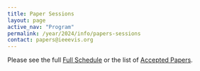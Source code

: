 ```yaml
---
title: Paper Sessions
layout: page
active_nav: "Program"
permalink: /year/2024/info/papers-sessions
contact: papers@ieeevis.org
---
```


Please see the full [Full Schedule](https://ieeevis.org/year/2024/program/calendar) or the list of [Accepted Papers](https://ieeevis.org/year/2024/program/papers.html?filter=titles).

<!-- Below we list all accepted VIS Full and Short papers, grouped by session.  This list also includes TVCG papers presented in VIS sessions and CG&A Sessions.  More details about papers and their associated presentations will be released with the virtual website. What follows is a list of papers groups by session, note that sessions and times are still preliminary and might change in the final program.

<hr/>

<a>**Tuesday, October 15**</a><br/>
*Best Papers*<br/>

**Entanglements for Visualization: Changing Research Outcomes through Feminist Theory**<br/>
Authors: Derya Akbaba, Lauren Klein, Miriah Meyer

**Aardvark: Composite Visualizations of Trees, Time-Series, and Images**<br/>
Authors: Devin Lange, Robert Judson-Torres, Thomas Zangle, Alexander Lex

**VisEval: A Benchmark for Data Visualization in the Era of Large Language Models**<br/>
Authors: Nan Chen, Yuge Zhang, Jiahang Xu, Kan Ren, Yuqing Yang

**VADIS: A Visual Analytics Pipeline for Dynamic Document Representation and Information Seeking**<br/>
Authors: Rui Qiu, Yamei Tu, Po-Yin Yen, Han-Wei Shen

**Rapid and Precise Topological Comparison with Merge Tree Neural Networks**<br/>
Authors: Yu Qin, Brittany Terese Fasy, Carola Wenk, Brian Summa

**Hypertrix: An indicatrix for high-dimensional visualizations**<br/>
Authors: Shivam Raval, Fernanda Viegas, Martin Wattenberg

**PyGWalker: On-the-fly Assistant for Exploratory Visual Data Analysis**<br/>
Authors: Yue Yu, Leixian Shen, Fei Long, Huamin Qu, Hao Chen
<br/>


<hr/>

<a>**Wednesday, October 16**</a><br/>
**08:30-09:45AM EDT (UTC-4)**<br/>
*Short Papers: Graph, Hierarchy and Multidinmensional*<br/>

**On Combined Visual Cluster and Set Analysis**<br/>
Authors: Nikolaus Piccolotto, Markus Wallinger, Silvia Miksch, Markus Bögl

**An Overview + Detail Layout for Visualizing Compound Graphs**<br/>
Authors: Chang Han, Justin Lieffers, Clayton Morrison, Katherine E. Isaacs

**Improving Property Graph Layouts by Leveraging Attribute Similarity for Structurally Equivalent Nodes**<br/>
Authors: Patrick Mackey, Jacob Miller, Liz Faultersack

**Fields, Bridges, and Foundations: How Researchers Browse Citation Network Visualizations**<br/>
Authors: Kiroong Choe, Eunhye Kim, Sangwon Park, Jinwook Seo

**Feature Clock: High-Dimensional Effects in Two-Dimensional Plots**<br/>
Authors: Olga Ovcharenko, Rita Sevastjanova, Valentina Boeva

**Uniform Sample Distribution in Scatterplots via Sector-based Transformation**<br/>
Authors: Hennes Rave, Vladimir Molchanov, Lars Linsen

**GhostUMAP: Measuring Pointwise Instability in Dimensionality Reduction**<br/>
Authors: Myeongwon Jung, Takanori Fujiwara, Jaemin Jo

**Use-Coordination: Model, Grammar, and Library for Implementation of Coordinated Multiple Views**<br/>
Authors: Mark S. Keller, Trevor Manz, Nils Gehlenborg
<br/>


<hr/>

<a>**Wednesday, October 16**</a><br/>
**08:30-09:45AM EDT (UTC-4)**<br/>
*Immersive Visualization and Visual Analytics*<br/>

**CompositingVis: Exploring Interaction for Creating Composite Visualizations in Immersive Environments**<br/>
Authors: Qian Zhu, Tao Lu, Shunan Guo, Xiaojuan Ma, Yalong Yang

**This is the Table I Want! Interactive Data Transformation on Desktop and in Virtual Reality**<br/>
Authors: Sungwon In, Tica Lin, Chris North, Hanspeter Pfister, Yalong Yang

**VoxAR: Adaptive Visualization of Volume Rendered Objects in Optical See-Through Augmented Reality**<br/>
Authors: Saeed Boorboor, Matthew S. Castellana, Yoonsang Kim, Zhutian Chen, Johanna Beyer, Hanspeter Pfister, Arie E. Kaufman

**Precise Embodied Data Selection in Room-scale Visualisations While Retaining View Context**<br/>
Authors: Shaozhang Dai, Yi Li, Barrett Ens, Lonni Besançon, Tim Dwyer

**Preliminary Guidelines For Combining Data Integration and Visual Data Analysis**<br/>
Authors: Adam Coscia, Ashley Suh, Remco Chang, Alex Endert

**Eliciting Model Steering Interactions from Users via Data and Visual Design Probes**<br/>
Authors: Anamaria Crisan, Maddie Shang, Eric Brochu
<br/>


<hr/>

<a>**Wednesday, October 16**</a><br/>
**08:30-09:45AM EDT (UTC-4)**<br/>
*Virtual: VIS from Around the World*<br/>

**FPCS: Feature Preserving Compensated Sampling of Streaming Time Series Data**<br/>
Authors: Hongyan Li, Bo Yang, Yansong Chua

**Uncertainty-Aware Deep Neural Representations for Visual Analysis of Vector Field Data**<br/>
Authors: Atul Kumar, Siddharth Garg, Soumya Dutta

**Evaluating Force-based Haptics for Immersive Tangible Interactions with Surface Visualizations**<br/>
Authors: Hamza Afzaal, Usman Alim

**What Color Scheme is More Effective in Assisting Readers to Locate Information in a Color-Coded Article?**<br/>
Authors: Ho Yin Ng, Zeyu He, Ting-Hao Kenneth Huang

**From Graphs to Words: A Computer-Assisted Framework for the Production of Accessible Text Descriptions**<br/>
Authors: Qiang Xu, Thomas Hurtut

**Design of a Real-Time Visual Analytics Decision Support Interface to Manage Air Traffic Complexity**<br/>
Authors: Elmira Zohrevandi, Katerina Vrotsou, Carl A. L. Westin, Jonas Lundberg, Anders Ynnerman

**Building and Eroding: Exogenous and Endogenous Factors that Influence Subjective Trust in Visualization**<br/>
Authors: R. Jordan Crouser, Syrine Matoussi, Lan Kung, Saugat Pandey, Oen G. McKinley, Alvitta Ottley
<br/>


<hr/>

<a>**Wednesday, October 16**</a><br/>
**08:30-09:45AM EDT (UTC-4)**<br/>
*Text, Annotation, and Metaphor*<br/>

**The Role of Text in Visualizations: How Annotations Shape Perceptions of Bias and Influence Predictions**<br/>
Authors: Chase Stokes, Cindy Xiong Bearfield, Marti Hearst

**A Qualitative Analysis of Common Practices in Annotations: A Taxonomy and Design Space**<br/>
Authors: Md Dilshadur Rahman, Ghulam Jilani Quadri, Bhavana Doppalapudi, Danielle Albers Szafir, Paul Rosen

**The Language of Infographics: Toward Understanding Conceptual Metaphor Use in Scientific Storytelling**<br/>
Authors: Hana Pokojná, Tobias Isenberg, Stefan Bruckner, Barbora Kozlikova, Laura Garrison

**From Instruction to Insight: Exploring the Semantic and Functional Roles of Text in Interactive Dashboards**<br/>
Authors: Nicole Sultanum, Vidya Setlur

**"I Came Across a Junk": Understanding Design Flaws of Data Visualization from the Public's Perspective**<br/>
Authors: Xingyu Lan, Yu Liu

**CataAnno: An Ancient Catalog Annotator for Annotation Cleaning by Recommendation**<br/>
Authors: Hanning Shao, Xiaoru Yuan
<br/>


<hr/>

<a>**Wednesday, October 16**</a><br/>
**08:30-09:45AM EDT (UTC-4)**<br/>
*Machine Learning for Visualization*<br/>

**KD-INR: Time-Varying Volumetric Data Compression via Knowledge Distillation-based Implicit Neural Representation**<br/>
Authors: Jun Han, Hao Zheng, Change Bi

**Improving Efficiency of Iso-Surface Extraction on Implicit Neural Representations Using Uncertainty Propagation**<br/>
Authors: Haoyu Li, Han-Wei Shen

**StyleRF-VolVis: Style Transfer of Neural Radiance Fields for Expressive Volume Visualization**<br/>
Authors: Kaiyuan Tang, Chaoli Wang

**ParamsDrag: Interactive Parameter Space Exploration via Image-Space Dragging**<br/>
Authors: Guan Li, Yang Liu, Guihua Shan, Shiyu Cheng, Weiqun Cao, Junpeng Wang, Ko-Chih Wang

**SurroFlow: A Flow-Based Surrogate Model for Parameter Space Exploration and Uncertainty Quantification**<br/>
Authors: JINGYI SHEN, Yuhan Duan, Han-Wei Shen

**Regularized Multi-Decoder Ensemble for an Error-Aware Scene Representation Network**<br/>
Authors: Tianyu Xiong, Skylar Wurster, Hanqi Guo, Tom Peterka, Han-Wei Shen
<br/>


<hr/>

<a>**Wednesday, October 16**</a><br/>
**10:15-11:30AM EDT (UTC-4)**<br/>
*Urban Planning, Construction, and Disaster Management*<br/>

**Submerse: Visualizing Storm Surge Flooding Simulations in Immersive Display Ecologies**<br/>
Authors: Saeed Boorboor, Yoonsang Kim, Ping Hu, Josef Moses, Brian Colle, Arie E. Kaufman

**BEMTrace: Visualization-driven approach for deriving Building Energy Models from BIM**<br/>
Authors: Andreas Walch, Attila Szabo, Harald Steinlechner, Thomas Ortner, Eduard Gröller, Johanna Schmidt

**MARLens: Understanding Multi-agent Reinforcement Learning for Traffic Signal Control via Visual Analytics**<br/>
Authors: Yutian Zhang, Guohong Zheng, Zhiyuan Liu, Quan Li, Haipeng Zeng

**SenseMap: Urban Performance Visualization and Analytics via Semantic Textual Similarity**<br/>
Authors: Juntong Chen, Qiaoyun Huang, Changbo Wang, Chenhui Li

**CSLens: Towards Better Deploying Charging Stations via Visual Analytics —— A Coupled Networks Perspective**<br/>
Authors: Yutian Zhang, Liwen Xu, Shaocong Tao, Quanxue Guan, Quan Li, Haipeng Zeng

**SimpleSets: Capturing Categorical Point Patterns with Simple Shapes**<br/>
Authors: Steven van den Broek, Wouter Meulemans, Bettina Speckmann
<br/>


<hr/>

<a>**Wednesday, October 16**</a><br/>
**10:15-11:30AM EDT (UTC-4)**<br/>
*Judgment and Decision-making*<br/>

**Decoupling Judgment and Decision Making: A Tale of Two Tails**<br/>
Authors: Başak Oral, Pierre Dragicevic, Alexandru Telea, Evanthia Dimara

**Unmasking Dunning-Kruger Effect in Visual Reasoning and Visual Data Analysis**<br/>
Authors: Mengyu Chen, Yijun Liu

**Trust Your Gut: Comparing Human and Machine Inference from Noisy Visualizations**<br/>
Authors: Ratanond Koonchanok, Michael E. Papka, Khairi Reda

**Causal Priors and Their Influence on Judgements of Causality in Visualized Data**<br/>
Authors: Arran Zeyu Wang, David Borland, Tabitha Peck, Wenyuan Wang, David Gotz

**KnowledgeVIS: Interpreting Language Models by Comparing Fill-in-the-Blank Prompts**<br/>
Authors: Adam Coscia, Alex Endert

**What Do We Mean When We Say “Insight”? A Formal Synthesis of Existing Theory**<br/>
Authors: Leilani Battle, Alvitta Ottley
<br/>


<hr/>

<a>**Wednesday, October 16**</a><br/>
**10:15-11:30AM EDT (UTC-4)**<br/>
*Time and Sequences*<br/>

**Revealing Interaction Dynamics: Multi-Level Visual Exploration of User Strategies with an Interactive Digital Environment**<br/>
Authors: Peilin Yu, Aida Nordman, Marta Koc-Januchta, Konrad Schönborn, Lonni Besançon, Katerina Vrotsou

**Uncertainty-Aware Seasonal-Trend Decomposition Based on Loess**<br/>
Authors: Tim Krake, Daniel Klötzl, David Hägele, Daniel Weiskopf

**A Multi-Level Task Framework for Event Sequence Analysis**<br/>
Authors: Kazi Tasnim Zinat, Saimadhav Naga Sakhamuri, Aaron Chen, Zhicheng Liu

**Visual Analysis of Time-Stamped Event Sequences**<br/>
Authors: Jürgen Bernard, Clara-Maria Barth, Eduard Cuba, Andrea Meier, Yasara Peiris, Ben Shneiderman

**A Comparative Study on Fixed-order Event Sequence Visualizations: Gantt, Extended Gantt, and Stringline Charts**<br/>
Authors: Junxiu Tang, Fumeng Yang, Jiang Wu, Yifang Wang, Jiayi Zhou, Xiwen Cai, Lingyun Yu, Yingcai Wu

**Interactive Hierarchical Timeline for Collaborative Text Negotiation in Historical Records**<br/>
Authors: Gabriel D. Cantareira, Yiwen Xing, Nicholas Cole, Rita Borgo, Alfie Abdul-Rahman
<br/>


<hr/>

<a>**Wednesday, October 16**</a><br/>
**10:15-11:30AM EDT (UTC-4)**<br/>
*Biological Data Visualization*<br/>

**DiffFit: Visually-Guided Differentiable Fitting of Molecule Structures to a Cryo-EM Map**<br/>
Authors: Deng Luo, Zainab Alsuwaykit, Dawar Khan, Ondřej Strnad, Tobias Isenberg, Ivan Viola

**“Nanomatrix: Scalable Construction of Crowded Biological Environments”**<br/>
Authors: Ruwayda Alharbi, Ondˇrej Strnad, Tobias Klein, Ivan Viola

**InVADo: Interactive Visual Analysis of Molecular Docking Data**<br/>
Authors: Marco Schäfer, Nicolas Brich, Jan Byška, Sérgio M. Marques, David Bednář, Philipp Thiel, Barbora Kozlíková, Michael Krone

**Visualization for diagnostic review of copy number variants in complex DNA sequencing data**<br/>
Authors: Emilia Ståhlbom, Jesper Molin, Claes Lundström, Anders Ynnerman

**Cell2Cell: Explorative Cell Interaction Analysis in Multi-Volumetric Tissue Data**<br/>
Authors: Eric Mörth, Kevin Sidak, Zoltan Maliga, Torsten Möller, Nils Gehlenborg, Peter Sorger, Hanspeter Pfister, Johanna Beyer, Robert Krüger

**Visual Support for the Loop Grafting Workflow on Proteins**<br/>
Authors: Filip Opálený, Pavol Ulbrich, Joan Planas-Iglesias, Jan Byška, Jan Štourač, David Bednář, Katarína Furmanová, Barbora Kozlikova
<br/>


<hr/>

<a>**Wednesday, October 16**</a><br/>
**10:15-11:30AM EDT (UTC-4)**<br/>
*Dimensionality Reduction*<br/>

**UnDRground Tubes: Exploring Spatial Data With Multidimensional Projections and Set Visualization**<br/>
Authors: Nikolaus Piccolotto, Markus Wallinger, Silvia Miksch, Markus Bögl

**Interpreting High-Dimensional Projections With Capacity**<br/>
Authors: Yang Zhang, Jisheng Liu, Chufan Lai, Yuan Zhou, Siming Chen

**DimBridge: Interactive Explanation of Visual Patterns in Dimensionality Reductions with Predicate Logic**<br/>
Authors: Brian Montambault, Gabriel Appleby, Jen Rogers, Camelia D. Brumar, Mingwei Li, Remco Chang

**2D Embeddings of Multi-dimensional Partitionings**<br/>
Authors: Marina Evers, Lars Linsen

**Accelerating hyperbolic t-SNE**<br/>
Authors: Martin Skrodzki, Hunter van Geffen, Nicolas F. Chaves-de-Plaza, Thomas Höllt, Elmar Eisemann, Klaus Hildebrandt

**TopoMap++: A faster and more space efficient technique to compute projections with topological guarantees**<br/>
Authors: Vitoria Guardieiro, Felipe Inagaki de Oliveira, Harish Doraiswamy, Luis Gustavo Nonato, Claudio Silva
<br/>


<hr/>

<a>**Wednesday, October 16**</a><br/>
**01:30-02:45PM EDT (UTC-4)**<br/>
*Short Papers: Scientific and Immersive Visualization*<br/>

**Accelerating Transfer Function Update for Distance Map based Volume Rendering**<br/>
Authors: Michael Rauter, Lukas Zimmermann, Markus Zeilinger

**A Ridge-based Approach for Extraction and Visualization of 3D Atmospheric Fronts**<br/>
Authors: Anne Gossing, Andreas Beckert, Christoph Fischer, Nicolas Klenert, Vijay Natarajan, George Pacey, Thorwin Vogt, Marc Rautenhaus, Daniel Baum

**Investigating the Apple Vision Pro Spatial Computing Platform for GPU-Based Volume Visualization**<br/>
Authors: Camilla Hrycak, David Lewakis, Jens Harald Krueger

**A Comparative Study of Neural Surface Reconstruction for Scientific Visualization**<br/>
Authors: Siyuan Yao, Weixi Song, Chaoli Wang

**Visualization of 2D Scalar Field Ensembles Using Volume Visualization of the Empirical Distribution Function**<br/>
Authors: Tomas Daetz, Michael Böttinger, Gerik Scheuermann, Christian Heine

**Text-based transfer function design for semantic volume rendering**<br/>
Authors: Sangwon Jeong, Jixian Li, Shusen Liu, Chris R. Johnson, Matthew Berger

**Multi-User Mobile Augmented Reality for Cardiovascular Surgical Planning**<br/>
Authors: Pratham Darrpan Mehta, Rahul Ozhur Narayanan, Harsha Karanth, Haoyang Yang, Timothy C. Slesnick, Fawwaz Shaw, Duen Horng (Polo) Chau

**Active Appearance and Spatial Variation Can Improve Visibility in Area Labels for Augmented Reality**<br/>
Authors: Hojung Kwon, Yuanbo Li, Xiaohan Ye, Praccho Muna-McQuay, Liuren Yin, James Tompkin
<br/>


<hr/>

<a>**Wednesday, October 16**</a><br/>
**01:30-02:45PM EDT (UTC-4)**<br/>
*CG&A: Analytics and Applications*<br/>

**Supporting Visual Exploration of Iterative Job Scheduling**<br/>
Authors: Gennady Andrienko, Natalia Andrienko, Jose Manuel Cordero Garcia, Dirk Hecker, George A. Vouros

**News Globe: Visualization of Geolocalized News Articles**<br/>
Authors: Nicholas Ingulfsen, Simone Schaub-Meyer, Markus Gross, Tobias Günther

**DETOXER: A Visual Debugging Tool With Multiscope Explanations for Temporal Multilabel Classification**<br/>
Authors: Mahsan Nourani, Chiradeep Roy, Donald R. Honeycutt, Eric D. Ragan, Vibhav Gogate

**An Interactive Knowledge and Learning Environment in Smart Foodsheds**<br/>
Authors: Yamei Tu, Xiaoqi Wang, Rui Qiu, Han-Wei Shen, Michelle Miller, Jinmeng Rao, Song Gao, Patrick R. Huber, Allan D. Hollander, Matthew Lange, Christian R. Garcia, Joe Stubbs

**Visualizing Uncertainty in Sets**<br/>
Authors: Christian Tominski, Michael Behrisch, Susanne Bleisch, Sara Irina Fabrikant, Eva Mayr, Silvia Miksch, Helen Purchase

**Identifying Visualization Opportunities to Help Architects Manage the Complexity of Building Codes**<br/>
Authors: Stan Nowak, Bon Adriel Aseniero, Lyn Bartram, Tovi Grossman, George Fitzmaurice, Justin Matejka
<br/>


<hr/>

<a>**Wednesday, October 16**</a><br/>
**01:30-02:45PM EDT (UTC-4)**<br/>
*Perception and Cognition*<br/>

**The Impact of Vertical Scaling on Normal Probability Density Function Plots**<br/>
Authors: Racquel Fygenson, Lace Padilla

**The Effect of Visual Aids on Reading Numeric Data Tables**<br/>
Authors: YongFeng Ji, Charles Perin, Miguel Nacenta

**Quantifying Emotional Responses to Immutable Data Characteristics and Designer Choices in Data Visualizations**<br/>
Authors: Carter Blair, Xiyao Wang, Charles Perin

**Examining Limits of Small Multiples: Frame Quantity Impacts Judgments with Line Graphs**<br/>
Authors: Helia Hosseinpour , Laura E. Matzen , Kristin M. Divis , Spencer C. Castro, Lace Padilla

**Memory Recall for Data Visualizations in Mixed Reality, Virtual Reality, 3D, and 2D**<br/>
Authors: Christophe Hurter, Bernice Rogowitz, Guillaume Truong, Tiffany Andry, Hugo Romat, Ludovic Gardy, Fereshteh Amini, Nathalie Henry Riche

**Attention-Aware Visualization: Tracking and Responding to User Perception Over Time**<br/>
Authors: Arvind Srinivasan, Johannes Ellemose, Peter Butcher, Panagiotis Ritsos, Niklas Elmqvist
<br/>


<hr/>

<a>**Wednesday, October 16**</a><br/>
**01:30-02:45PM EDT (UTC-4)**<br/>
*Collaboration and Communication*<br/>

**StuGPTViz: A Visual Analytics Approach to Understand Student-ChatGPT Interactions**<br/>
Authors: Zixin Chen, Jiachen Wang, Meng Xia, Kento Shigyo, Dingdong Liu, Rong Zhang, Huamin Qu

**SLInterpreter: An Exploratory and Iterative Human-AI Collaborative System for GNN-based Synthetic Lethal Prediction**<br/>
Authors: Haoran Jiang, Shaohan Shi, Shuhao Zhang, Jie Zheng, Quan Li

**V-Mail: 3D-Enabled Correspondence about Spatial Data on (Almost) All Your Devices**<br/>
Authors: Jung Who Nam, Tobias Isenberg, Daniel F. Keefe

**A Deixis-Centered Approach for Documenting Remote Synchronous Communication around Data Visualizations**<br/>
Authors: Chang Han, Katherine E. Isaacs

**Eliciting Multimodal and Collaborative Interactions for Data Exploration on Large Vertical Displays**<br/>
Authors: Gabriela Molina León, Petra Isenberg, Andreas Breiter

**Talk to the Wall: The Role of Speech Interaction in Collaborative Visual Analytics**<br/>
Authors: Gabriela Molina León, Anastasia Bezerianos, Olivier Gladin, Petra Isenberg
<br/>


<hr/>

<a>**Wednesday, October 16**</a><br/>
**01:30-02:45PM EDT (UTC-4)**<br/>
*Natural Language and Multimodal Interaction*<br/>

**Learnable and Expressive Visualization Authoring Through Blended Interfaces**<br/>
Authors: Sehi L'Yi, Astrid van den Brandt, Etowah Adams, Huyen N. Nguyen, Nils Gehlenborg

**PhenoFlow: A Human-LLM Driven Visual Analytics System for Exploring Large and Complex Stroke Datasets**<br/>
Authors: Jaeyoung Kim, Sihyeon Lee, Hyeon Jeon, Keon-Joo Lee, Bohyoung Kim, HEE JOON, Jinwook Seo

**LEVA: Using Large Language Models to Enhance Visual Analytics**<br/>
Authors: Yuheng Zhao, Yixing Zhang, Yu Zhang, Xinyi Zhao, Junjie Wang, Zekai Shao, Cagatay Turkay, Siming Chen

**ChartGPT: Leveraging LLMs to Generate Charts from Abstract Natural Language**<br/>
Authors: Yuan Tian, Weiwei Cui, Dazhen Deng, Xinjing Yi, Yurun Yang, Haidong Zhang, Yingcai Wu

**Towards Dataset-scale and Feature-oriented Evaluation of Text Summarization in Large Language Model Prompts**<br/>
Authors: Sam Yu-Te Lee, Aryaman Bahukhandi, Dongyu Liu, Kwan-Liu Ma

**PrompTHis: Visualizing the Process and Influence of Prompt Editing during Text-to-Image Creation**<br/>
Authors: Yuhan Guo, Hanning Shao, Can Liu, Kai Xu, Xiaoru Yuan
<br/>


<hr/>

<a>**Wednesday, October 16**</a><br/>
**03:15-04:30PM EDT (UTC-4)**<br/>
*Short Papers:  System design *<br/>

**DaVE - A Curated Database of Visualization Examples**<br/>
Authors: Jens Koenen, Marvin Petersen, Christoph Garth, Tim Gerrits

**Counterpoint: Orchestrating Large-Scale Custom Animated Visualizations**<br/>
Authors: Venkatesh Sivaraman, Frank Elavsky, Dominik Moritz, Adam Perer

**Visualizing an Exascale Data Center Digital Twin: Considerations, Challenges and Opportunities**<br/>
Authors: Matthias Maiterth, Wes Brewer, Dane De Wet, Scott Greenwood, Vineet Kumar, Jesse Hines, Sedrick L. Bouknight, Zhe Wang, Tim Dykes, Feiyi Wang

**Guided Statistical Workflows with Interactive Explanations and Assumption Checking**<br/>
Authors: Yuqi Zhang, Adam Perer, Will Epperson

**FCNR: Fast Compressive Neural Representation of Visualization Images**<br/>
Authors: Yunfei Lu, Pengfei Gu, Chaoli Wang

**Groot: A System for Editing and Configuring Automated Data Insights**<br/>
Authors: Sneha Gathani, Anamaria Crisan, Vidya Setlur, Arjun Srinivasan

**Visualizations on Smart Watches while Running: It Actually Helps!**<br/>
Authors: Sarina Kashanj, Xiyao Wang, Charles Perin

**Micro Visualizations on a Smartwatch: Assessing Reading Performance While Walking**<br/>
Authors: Fairouz Grioui, Tanja Blascheck, Lijie Yao, Petra Isenberg
<br/>


<hr/>

<a>**Wednesday, October 16**</a><br/>
**03:15-04:30PM EDT (UTC-4)**<br/>
*Scripts, Notebooks, and Provenance*<br/>

**Charting EDA: How Visualizations and Interactions Shape Analysis in Computational Notebooks.**<br/>
Authors: Dylan Wootton, Amy Fox, Evan Peck, Arvind Satyanarayan

**Ferry: Toward Better Understanding of Input/Output Space for Data Wrangling Scripts**<br/>
Authors: Zhongsu Luo, Kai Xiong, Jiajun Zhu, Ran Chen, Xinhuan Shu, Di Weng, Yingcai Wu

**Loops: Leveraging Provenance and Visualization to Support Exploratory Data Analysis in Notebooks**<br/>
Authors: Klaus Eckelt, Kiran Gadhave, Alexander Lex, Marc Streit

**Design Concerns for Integrated Scripting and Interactive Visualization in Notebook Environments**<br/>
Authors: Connor Scully-Allison, Ian Lumsden, Katy Williams, Jesse Bartels, Michela Taufer, Stephanie Brink, Abhinav Bhatele, Olga Pearce, Katherine E. Isaacs

**Curio: A Dataflow-Based Framework for Collaborative Urban Visual Analytics**<br/>
Authors: Gustavo Moreira, Maryam Hosseini, Carolina Veiga Ferreira de Souza, Lucas Alexandre, Nicola Colaninno, Daniel de Oliveira, Nivan Ferreira, Marcos Lage, Fabio Miranda

**ProvenanceWidgets: A Library of UI Control Elements to Track and Dynamically Overlay Analytic Provenance**<br/>
Authors: Arpit Narechania, Kaustubh Odak, Mennatallah El-Assady, Alex Endert
<br/>


<hr/>

<a>**Wednesday, October 16**</a><br/>
**03:15-04:30PM EDT (UTC-4)**<br/>
*Designing Palettes and Encodings*<br/>

**GeoLinter: A Linting Framework for Choropleth Maps**<br/>
Authors: Fan Lei, Arlen Fan, Alan M. MacEachren, Ross Maciejewski

**Mixing Linters with GUIs: A Color Palette Design Probe**<br/>
Authors: Andrew McNutt, Maureen Stone, Jeffrey Heer

**Dynamic Color Assignment for Hierarchical Data**<br/>
Authors: Jiashu Chen, Weikai Yang, Zelin Jia, Lanxi Xiao, Shixia Liu

**An Empirically Grounded Approach for Designing Shape Palettes**<br/>
Authors: Chin Tseng, Arran Zeyu Wang, Ghulam Jilani Quadri, Danielle Albers Szafir

**Effectiveness of Area-to-Value Legends and Grid Lines in Contiguous Area Cartograms**<br/>
Authors: Kelvin L. T. Fung, Simon T. Perrault, Michael T. Gastner

**What Does the Chart Say? Grouping Cues Guide Viewer Comparisons and Conclusions in Bar Charts**<br/>
Authors: Cindy Xiong Bearfield, Chase Stokes, Andrew Lovett, Steven Franconeri
<br/>


<hr/>

<a>**Wednesday, October 16**</a><br/>
**03:15-04:30PM EDT (UTC-4)**<br/>
*Of Nodes and Networks*<br/>

**Improved Visual Saliency of Graph Clusters with Orderable Node-Link Layouts**<br/>
Authors: Nora Al-Naami, Nicolas Medoc, Matteo Magnani, Mohammad Ghoniem

**Quality Metrics and Reordering Strategies for Revealing Patterns in BioFabric Visualizations**<br/>
Authors: Johannes Fuchs, Alexander Frings, Maria-Viktoria Heinle, Daniel Keim, Sara Di Bartolomeo

**SpreadLine: Visualizing Egocentric Dynamic Influence**<br/>
Authors: Yun-Hsin Kuo, Dongyu Liu, Kwan-Liu Ma

**On Network Structural and Temporal Encodings: A Space and Time Odyssey**<br/>
Authors: Velitchko Filipov, Alessio Arleo, Markus Bögl, Silvia Miksch

**MoNetExplorer: A Visual Analytics System for Analyzing Dynamic Networks with Temporal Network Motifs**<br/>
Authors: Seokweon Jung, DongHwa Shin, Hyeon Jeon, Kiroong Choe, Jinwook Seo

**Evaluating and extending speedup techniques for optimal crossing minimization in layered graph drawings**<br/>
Authors: Connor Wilson, Eduardo Puerta, Tarik Crnovrsanin, Sara Di Bartolomeo, Cody Dunne
<br/>


<hr/>

<a>**Thursday, October 17**</a><br/>
**08:30-09:45AM EDT (UTC-4)**<br/>
*Short Papers: Perception and Representation*<br/>

**Dark Mode or Light Mode? Exploring the Impact of Contrast Polarity on Visualization Performance Between Age Groups**<br/>
Authors: Zack While, Ali Sarvghad

**Science in a Blink: Supporting Ensemble Perception in Scalar Fields**<br/>
Authors: Victor A. Mateevitsi, Michael E. Papka, Khairi Reda

**Towards a Quality Approach to Hierarchical Color Maps**<br/>
Authors: Tobias Mertz, Jörn Kohlhammer

**Assessing Graphical Perception of Image Embedding Models using Channel Effectiveness**<br/>
Authors: Soohyun Lee, Minsuk Chang, Seokhyeon Park, Jinwook Seo

**Connections Beyond Data: Exploring Homophily With Visualizations**<br/>
Authors: Poorna Talkad Sukumar, Maurizio Porfiri, Oded Nov

**A Literature-based Visualization Task Taxonomy for Gantt Charts**<br/>
Authors: Sayef Azad Sakin, Katherine E. Isaacs

**Zoomable Level-of-Detail ChartTables for Interpreting Probabilistic Model Outputs for Reactionary Train Delays**<br/>
Authors: Aidan Slingsby, Jonathan Hyde

**Gridlines Mitigate Sine Illusion in Line Charts**<br/>
Authors: Clayton J. Knittel, Jane Awuah, Steven L. Franconeri, Cindy Xiong Bearfield
<br/>


<hr/>

<a>**Thursday, October 17**</a><br/>
**08:30-09:45AM EDT (UTC-4)**<br/>
*Embeddings and Document Spatialization*<br/>

**Visualizing Temporal Topic Embeddings with a Compass**<br/>
Authors: Daniel Palamarchuk, Lemara Williams, Brian Mayer, Thomas Danielson, Rebecca Faust, Larry Deschaine, Chris North

**A General Framework for Comparing Embedding Visualizations Across Class-Label Hierarchies**<br/>
Authors: Trevor Manz, Fritz Lekschas, Evan Greene, Greg Finak, Nils Gehlenborg

**ModalChorus: Visual Probing and Alignment of Multi-modal Embeddings via Modal Fusion Map**<br/>
Authors: Yilin Ye, Shishi Xiao, Xingchen Zeng, Wei Zeng

**A Large-Scale Sensitivity Analysis on Latent Embeddings and Dimensionality Reductions for Text Spatializations**<br/>
Authors: Daniel Atzberger, Tim Cech, Willy Scheibel, Jürgen Döllner, Michael Behrisch, Tobias Schreck

**PUREsuggest: Citation-based Literature Search and Visual Exploration with Keyword-controlled Rankings**<br/>
Authors: Fabian Beck

**De-cluttering Scatterplots with Integral Images**<br/>
Authors: Hennes Rave, Vladimir Molchanov, Lars Linsen
<br/>


<hr/>

<a>**Thursday, October 17**</a><br/>
**08:30-09:45AM EDT (UTC-4)**<br/>
*Visualization Recommendation*<br/>

**AdaVis: Adaptive and Explainable Visualization Recommendation for Tabular Data'**<br/>
Authors: Songheng Zhang, Yong Wang, Haotian Li, Huamin Qu

**DracoGPT: Extracting Visualization Design Preferences from Large Language Models**<br/>
Authors: Huichen Wang, Mitchell Gordon, Leilani Battle, Jeffrey Heer

**Chart2Vec: A Universal Embedding of Context-Aware Visualizations**<br/>
Authors: Qing Chen, Ying Chen, Ruishi Zou, Wei Shuai, Yi Guo, Jiazhe Wang, Nan Cao

**Agnostic Visual Recommendation Systems: Open Challenges and Future Directions**<br/>
Authors: Luca Podo, Bardh Prenkaj, Paola Velardi

**D-Tour: Semi-Automatic Generation of Interactive Guided Tours for Visualization Dashboard Onboarding**<br/>
Authors: Vaishali Dhanoa, Andreas Hinterreiter, Vanessa Fediuk, Niklas Elmqvist, Eduard Gröller, Marc Streit

**Manipulable Semantic Components: a Computational Representation of Data Visualization Scenes**<br/>
Authors: Zhicheng Liu, Chen Chen, John Hooker
<br/>


<hr/>

<a>**Thursday, October 17**</a><br/>
**08:30-09:45AM EDT (UTC-4)**<br/>
*Model-checking and Validation*<br/>

**Beyond Correlation: Incorporating Counterfactual Guidance to Better Support Exploratory Visual Analysis**<br/>
Authors: Arran Zeyu Wang, David Borland, David Gotz

**Beware of Validation by Eye: Visual Validation of Linear Trends in Scatterplots**<br/>
Authors: Daniel Braun, Remco Chang, Michael Gleicher, Tatiana von Landesberger

**VMC: A Grammar for Visualizing Statistical Model Checks**<br/>
Authors: Ziyang Guo, Alex Kale, Matthew Kay, Jessica Hullman

**Visualizing and Comparing Machine Learning Predictions to Improve Human-AI Teaming on the Example of Cell Lineage**<br/>
Authors: Jiayi Hong, Ross Maciejewski, Alain Trubuil, Tobias Isenberg

**Compress and Compare: Interactively Evaluating Efficiency and Behavior Across ML Model Compression Experiments**<br/>
Authors: Angie Boggust, Venkatesh Sivaraman, Yannick Assogba, Donghao Ren, Dominik Moritz, Fred Hohman

**ParetoTracker: Understanding Population Dynamics in Multi-objective Evolutionary Algorithms through Visual Analytics**<br/>
Authors: Zherui Zhang, Fan Yang, Ran Cheng, Yuxin Ma
<br/>


<hr/>

<a>**Thursday, October 17**</a><br/>
**10:15-11:30AM EDT (UTC-4)**<br/>
*Short Papers: Text and Multimedia*<br/>

**Design Patterns in Right-to-Left Visualizations: The Case of Arabic Content**<br/>
Authors: Muna Alebri, Noëlle Rakotondravony, Lane Harrison

**DASH: A Bimodal Data Exploration Tool for Interactive Text and Visualizations**<br/>
Authors: Dennis Bromley, Vidya Setlur

**Evaluating the Semantic Profiling Abilities of LLMs for Natural Language Utterances in Data Visualization**<br/>
Authors: Hannah K. Bako, Arshnoor Bhutani, Xinyi Liu, Kwesi Adu Cobbina, Zhicheng Liu

**Representing Charts as Text for Language Models: An In-Depth Study of Question Answering for Bar Charts**<br/>
Authors: Victor S. Bursztyn, Jane Hoffswell, Shunan Guo, Eunyee Koh

**Confides: A Visual Analytics Solution for Automated Speech Recognition Analysis and Exploration**<br/>
Authors: Sunwoo Ha, Chaehun Lim, R. Jordan Crouser, Alvitta Ottley

**Integrating Annotations into the Design Process for Sonifications and Physicalizations**<br/>
Authors: Rhys Sorenson-Graff, S. Sandra Bae, Jordan Wirfs-Brock

**AEye: A Visualization Tool for Image Datasets**<br/>
Authors: Florian Grötschla, Luca A. Lanzendörfer, Marco Calzavara, Roger Wattenhofer

**Opening the Black Box of 3D Reconstruction Error Analysis with VECTOR**<br/>
Authors: Racquel Fygenson, Kazi Jawad, Zongzhan Li, Francois Ayoub, Robert G. Deen, Scott Davidoff, Dominik Moritz, Mauricio Hess-Flores
<br/>


<hr/>

<a>**Thursday, October 17**</a><br/>
**10:15-11:30AM EDT (UTC-4)**<br/>
*Applications: Sports. Games, and Finance*<br/>

**Team-Scouter: Simulative Visual Analytics of Soccer Player Scouting**<br/>
Authors: Anqi Cao, Xiao Xie, Runjin Zhang, Yuxin Tian, Mu Fan, Hui Zhang, Yingcai Wu

**Sportify: Question Answering with Embedded Visualizations and Personified Narratives for Sports Video**<br/>
Authors: Chunggi Lee, Tica Lin, Chen Zhu-Tian, Hanspeter Pfister

**Smartboard: Visual Exploration of Team Tactics with LLM Agent**<br/>
Authors: Ziao Liu, Xiao Xie, Moqi He, Wenshuo Zhao, Yihong Wu, Liqi Cheng, Hui Zhang, Yingcai Wu

**FMLens: Towards Better Scaffolding the Process of Fund Manager Selection in Fund Investments**<br/>
Authors: Longfei Chen, Chen Cheng, He Wang, Xiyuan Wang, Yun Tian, Xuanwu Yue, Wong Kam-Kwai, Haipeng Zhang, Suting Hong, Quan Li

**Tracing NFT Impact Dynamics in Transaction-flow Substitutive Systems with Visual Analytics**<br/>
Authors: Yifan Cao, Qing Shi, Lucas Shen, Kani Chen, Yang Wang, Wei Zeng, Huamin Qu

**Who Let the Guards Out: Visual Support for Patrolling Games**<br/>
Authors: Matěj Lang, Adam Štěpánek, Róbert Zvara, Vojtěch Řehák, Barbora Kozlikova
<br/>


<hr/>

<a>**Thursday, October 17**</a><br/>
**10:15-11:30AM EDT (UTC-4)**<br/>
*Visual Design: Sketching and Labeling*<br/>

**Discursive Patinas: Anchoring Discussions in Data Visualizations**<br/>
Authors: Tobias Kauer, Derya Akbaba, Marian Dörk, Benjamin Bach

**Active Gaze Labeling: Visualization for Trust Building**<br/>
Authors: Maurice Koch, Nan Cao, Daniel Weiskopf, Kuno Kurzhals

**A Survey on Non-photorealistic Rendering Approaches for Point Cloud Visualization**<br/>
Authors: Ole Wegen, Willy Scheibel, Matthias Trapp, Rico Richter, Jürgen Döllner

**Interactive Reweighting for Mitigating Label Quality Issues**<br/>
Authors: Weikai Yang, Yukai Guo, Jing Wu, Zheng Wang, Lan-Zhe Guo, Yu-Feng Li, Shixia Liu

**Graph Transformer for Label Placement**<br/>
Authors: Jingwei Qu, Pingshun Zhang, Enyu Che, Yinan Chen, Haibin Ling

**DataGarden: Formalizing Personal Sketches into Structured Visualization Templates**<br/>
Authors: Anna Offenwanger, Theophanis Tsandilas, Fanny Chevalier
<br/>


<hr/>

<a>**Thursday, October 17**</a><br/>
**10:15-11:30AM EDT (UTC-4)**<br/>
*Topological Data Analysis*<br/>

**MSz: An Efficient Parallel Algorithm for Correcting Morse-Smale Segmentations in Error-Bounded Lossy Compressors**<br/>
Authors: Yuxiao Li, Xin Liang, Bei Wang, Yongfeng Qiu, Lin Yan, Hanqi Guo

**Fast Comparative Analysis of Merge Trees Using Locality-Sensitive Hashing**<br/>
Authors: Weiran Lyu, Raghavendra Sridharamurthy, Jeff Phillips, Bei Wang

**Distributed Augmentation, Hypersweeps, and Branch Decomposition of Contour Trees for Scientific Exploration**<br/>
Authors: Mingzhe Li, Hamish Carr, Oliver Rübel, Bei Wang, Gunther Weber

**Wasserstein Auto-Encoders of Merge Trees (and Persistence Diagrams)**<br/>
Authors: Mathieu Pont, Julien Tierny

**Wasserstein Dictionaries of Persistence Diagrams**<br/>
Authors: Keanu Sisouk, Julie Delon, Julien Tierny

**Topological Separation of Vortices**<br/>
Authors: Adeel Zafar, Zahra Poorshayegh, Di Yang, Guoning Chen
<br/>


<hr/>

<a>**Thursday, October 17**</a><br/>
**01:30-02:45PM EDT (UTC-4)**<br/>
*Short Papers: Analytics and Applications*<br/>

**FAVis: Visual Analytics of Factor Analysis for Psychological Research**<br/>
Authors: Yikai Lu, Chaoli Wang

**Data Guards: Challenges and Solutions for Fostering Trust in Data**<br/>
Authors: Nicole Sultanum, Dennis Bromley, Michael Correll

**AltGeoViz: Facilitating Accessible Geovisualization**<br/>
Authors: Chu Li, Rock Yuren Pang, Ather Sharif, Arnavi Chheda-Kothary, Jeffrey Heer, Jon E. Froehlich

**"Must Be a Tuesday": Affect, Attribution, and Geographic Variability in Equity-Oriented Visualizations of Population Health Disparities**<br/>
Authors: Eli Holder, Lace M. Padilla

**Demystifying Spatial Dependence: Interactive Visualizations for Interpreting Local Spatial Autocorrelation**<br/>
Authors: Lee Mason, Blánaid Hicks, Jonas S. Almeida

**Two-point Equidistant Projection and Degree-of-interest Filtering for Smooth Exploration of Geo-referenced Networks**<br/>
Authors: Max Franke, Samuel Beck, Steffen Koch

**Bringing Data into the Conversation: Adapting Content from Business Intelligence Dashboards for Threaded Collaboration Platforms**<br/>
Authors: Hyeok Kim, Arjun Srinivasan, Matthew Brehmer

**The Comic Construction Kit: An Activity for Students to Learn and Explain Data Visualizations**<br/>
Authors: Magdalena Boucher, Christina Stoiber, Mandy Keck, Victor Adriel de Jesus Oliveira, Wolfgang Aigner
<br/>


<hr/>

<a>**Thursday, October 17**</a><br/>
**01:30-02:45PM EDT (UTC-4)**<br/>
*CG&A: Systems, Theory, and Evaluations*<br/>

**DiffSeer: Difference-Based Dynamic Weighted Graph Visualization**<br/>
Authors: Xiaolin Wen, Yong Wang, Meixuan Wu, Fengjie Wang, Xuanwu Yue, Qiaomu Shen, Yuxin Ma, Min Zhu

**Rainbow Colormaps Are Not All Bad**<br/>
Authors: Colin Ware, Maureen Stone, Danielle Albers Szafir

**A Generic Interactive Membership Function for Categorization of Quantities**<br/>
Authors: Liqun Liu, Romain Vuillemot

**Numerical and Visual Representations of Uncertainty Lead to Different Patterns of Decision Making**<br/>
Authors: Laura E. Matzen, Breannan C. Howell, Michael C. S. Trumbo, Kristin M. Divis

**Using Counterfactuals to Improve Causal Inferences From Visualizations**<br/>
Authors: David Borland, Arran Zeyu Wang, David Gotz

**Generative AI for Visualization: Opportunities and Challenges**<br/>
Authors: Rahul C. Basole, Timothy Major
<br/>


<hr/>

<a>**Thursday, October 17**</a><br/>
**01:30-02:45PM EDT (UTC-4)**<br/>
*Once Upon a Visualization*<br/>

**DeLVE into Earth’s Past: A Visualization-Based Exhibit Deployed Across Multiple Museum Contexts**<br/>
Authors: Mara Solen, Nigar Sultana, Laura Lukes, Tamara Munzner

**Telling Data Stories with the Hero’s Journey: Design Guidance for Creating Data Videos**<br/>
Authors: Zheng Wei, Huamin Qu, Xian Xu

**VisTellAR: Embedding Data Visualization to Short-form Videos Using Mobile Augmented Reality**<br/>
Authors: Wai Tong, Kento Shigyo, Lin-Ping Yuan, Mingming Fan, Ting-Chuen Pong, Huamin Qu, Meng Xia

**WonderFlow: Narration-Centric Design of Animated Data Videos**<br/>
Authors: Yun Wang, Leixian Shen, Zhengxin You, Xinhuan Shu, Bongshin Lee, John Thompson, Haidong Zhang, Dongmei Zhang 

**Reviving Static Charts into Live Charts**<br/>
Authors: Lu Ying, Yun Wang, Haotian Li, Shuguang Dou, Haidong Zhang, Xinyang Jiang, Huamin Qu, Yingcai Wu

**DG Comics: Semi-Automatically Authoring Graph Comics for Dynamic Graphs**<br/>
Authors: Joohee Kim, Hyunwook Lee, Duc Nguyen, Minjeong Shin, Bum Chul Kwon, Sungahn Ko, Niklas Elmqvist
<br/>


<hr/>

<a>**Thursday, October 17**</a><br/>
**01:30-02:45PM EDT (UTC-4)**<br/>
*Visualization Design Methods*<br/>

**"It's a Good Idea to Put It Into Words": Writing 'Rudders' in the Initial Stages of Visualization Design**<br/>
Authors: Chase Stokes, Clara Hu, Marti Hearst

**Unveiling How Examples Shape Data Visualization Design Outcomes**<br/>
Authors: Hannah Bako, Xinyi Liu, Grace Ko, Hyemi Song, Leilani Battle, Zhicheng Liu

**Practices and Strategies in Responsive Thematic Map Design: A Report from Design Workshops with Experts**<br/>
Authors: Sarah Schöttler, Uta Hinrichs, Benjamin Bach

**Path-based Design Model for Constructing and Exploring Alternative Visualisations**<br/>
Authors: James Jackson, Panagiotis Ritsos, Peter Butcher, Jonathan Roberts

**Mind Drifts, Data Shifts: Utilizing Mind Wandering to Track the Evolution of User Experience with Data Visualizations**<br/>
Authors: Anjana Arunkumar, Lace Padilla, Chris Bryan

**Understanding Visualization Authoring Techniques for Genomics Data in the Context of Personas and Tasks**<br/>
Authors: Astrid van den Brandt, Sehi L'Yi, Huyen N. Nguyen, Anna Vilanova, Nils Gehlenborg
<br/>


<hr/>

<a>**Thursday, October 17**</a><br/>
**01:30-02:45PM EDT (UTC-4)**<br/>
*The Toolboxes of Visualization*<br/>

**KMTLabeler: An Interactive Knowledge-Assisted Labeling Tool for Medical Text Classification**<br/>
Authors: He Wang, Yang Ouyang, Yuchen Wu, Chang Jiang, Lixia Jin, Yuanwu Cao, Quan Li

**TTK is Getting MPI-Ready**<br/>
Authors: E. Le Guillou, M. Will, P. Guillou, J. Lukasczyk, P. Fortin, Christoph Garth, Julien Tierny

**HuBar: A Visual Analytics Tool to Explore Human Behaviour based on fNIRS in AR guidance systems**<br/>
Authors: Sonia Castelo Quispe, João Rulff, Parikshit Solunke, Erin McGowan, Guande Wu, Iran Roman, Roque Lopez, Bea Steers, Qi Sun, Juan Pablo Bello, Bradley Feest, Michael Middleton, Ryan McKendrick, Claudio Silva

**How Does Automation Shape the Process of Narrative Visualization: A Survey of Tools**<br/>
Authors: Qing Chen, Shixiong Cao, Jiazhe Wang, Nan Cao

**A Survey on Progressive Visualization**<br/>
Authors: Alex Ulmer, Marco Angelini, Jean-Daniel Fekete, Jörn Kohlhammer, Thorsten May

**Towards Reusable and Reactive Widgets for Information Visualization Research and Dissemination**<br/>
Authors: John Alexis Guerra-Gomez
<br/>


<hr/>

<a>**Thursday, October 17**</a><br/>
**03:15-04:30PM EDT (UTC-4)**<br/>
*Short Papers: AI and LLM*<br/>

**ImageSI: Semantic Interaction for Deep Learning Image Projections**<br/>
Authors: Jiayue Lin, Rebecca Faust, Chris North

**Diffusion Explainer: Visual Explanation for Text-to-image Stable Diffusion**<br/>
Authors: Seongmin Lee, Benjamin Hoover, Hendrik Strobelt, Zijie J. Wang, ShengYun Peng, Austin P. Wright, Kevin Li, Haekyu Park, Haoyang Yang, Duen Horng (Polo) Chau

**A Two-Phase Visualization System for Continuous Human-AI Collaboration in Sequelae Analysis and Modeling**<br/>
Authors: Yang Ouyang, Chenyang Zhang, He Wang, Tianle Ma, Chang Jiang, Yuheng Yan, Zuoqin Yan, Xiaojuan Ma, Chuhan Shi, Quan Li

**Can GPT-4 Models Detect Misleading Visualizations?**<br/>
Authors: Jason Huang Alexander, Priyal H. Nanda, Kai-Cheng Yang, Ali Sarvghad

**Intuitive Design of Deep Learning Models through Visual Feedback**<br/>
Authors: JunYoung Choi, Sohee Park, GaYeon Koh, Youngseo Kim, Won-Ki Jeong

**LinkQ: An LLM-Assisted Visual Interface for Knowledge Graph Question-Answering**<br/>
Authors: Harry Li, Gabriel Appleby, Ashley Suh

**Bavisitter: Integrating Design Guidelines into Large Language Models for Visualization Authoring**<br/>
Authors: Jiwon Choi, Jaeung Lee, Jaemin Jo

**Exploring the Capability of LLMs in Performing Low-Level Visual Analytic Tasks on SVG Data Visualizations**<br/>
Authors: Zhongzheng Xu
<br/>


<hr/>

<a>**Thursday, October 17**</a><br/>
**03:15-04:30PM EDT (UTC-4)**<br/>
*Accessibility and Touch*<br/>

**Beyond Vision Impairments: Redefining the Scope of Accessible Data Representations**<br/>
Authors: Brianna L. Wimer, Laura South, Keke Wu, Danielle Albers Szafir, Michelle A. Borkin, Ronald A. Metoyer

**Towards Enhancing Low Vision Usability of Data Charts on Smartphones**<br/>
Authors: Yash Prakash, Pathan Aseef Khan, Akshay Kolgar Nayak, Sampath Jayarathna, Hae-Na Lee, Vikas Ashok

**When Refreshable Tactile Displays Meet Conversational Agents: Investigating Accessible Data Presentation and Analysis with Touch and Speech**<br/>
Authors: Samuel Reinders, Matthew Butler, Ingrid Zukerman, Bongshin Lee, Lizhen Qu, Kim Marriott

**Touching the Ground: Evaluating the Effectiveness of Data Physicalizations for Spatial Data Analysis Tasks**<br/>
Authors: Bridger Herman, Cullen Jackson, Daniel Keefe

**SpatialTouch: Exploring Spatial Data Visualizations in Cross-reality**<br/>
Authors: Lixiang Zhao, Tobias Isenberg, Fuqi Xie, Hai-Ning Liang, Lingyun Yu
<br/>


<hr/>

<a>**Thursday, October 17**</a><br/>
**03:15-04:30PM EDT (UTC-4)**<br/>
*Applications: Industry, Computing, and Medicine*<br/>

**Visual Exploratory Analysis for Designing Large-Scale Network-on-Chip Architectures: A Domain Expert-Led Design Study**<br/>
Authors: Shaoyu Wang, Hang Yan, Katherine E. Isaacs, Yifan Sun

**QuantumEyes: Towards Better Interpretability of Quantum Circuits**<br/>
Authors: Shaolun Ruan, Qiang Guan, Paul Griffin, Ying Mao, Yong Wang

**Bimodal Visualization of Industrial X-ray and Neutron Computed Tomography Data**<br/>
Authors: Xuan Huang, Haichao Miao, Hyojin Kim, Andrew Townsend, Kyle Champley, Joesph Tringe, Valerio Pascucci, Peer-Timo Bremer

**Interactive Design-of-Experiments: Optimizing a Cooling System**<br/>
Authors: Rainer Splechtna, Majid Behravan, Mario Jelovic, Denis Gracanin, Helwig Hauser, Kresimir Matkovic

**DaedalusData: Exploration, Knowledge Externalization and Labeling of Particles in Medical Manufacturing - A Design Study**<br/>
Authors: Alexander Wyss, Gabriela Morgenshtern, Amanda Hirsch-Hüsler, Jürgen Bernard

**DITTO: A Visual Digital Twin for Interventions and Temporal Treatment Outcomes in Head and Neck Cancer**<br/>
Authors: Andrew Wentzel, Serageldin Attia, Xinhua Zhang, Guadalupe Canahuate, Clifton David Fuller, G. Elisabeta Marai
<br/>


<hr/>

<a>**Thursday, October 17**</a><br/>
**03:15-04:30PM EDT (UTC-4)**<br/>
*Journalism and Public Policy*<br/>

**More Than Data Stories: Broadening the Role of Visualization in Contemporary Journalism**<br/>
Authors: Yu Fu, John Stasko

**The Impact of Elicitation and Contrasting Narratives on Engagement, Recall and Attitude Change with News Articles Containing Data Visualization**<br/>
Authors: Milad Rogha, Subham Sah, Alireza Karduni, Douglas Markant, Wenwen Dou

**What Can Interactive Visualization do for Participatory Budgeting in Chicago?**<br/>
Authors: Alex Kale, Danni Liu, Maria Gabriela Ayala, Harper Schwab, Andrew McNutt

**The Backstory to “Swaying the Public”: A Design Chronicle of Election Forecast Visualizations**<br/>
Authors: Fumeng Yang, Mandi Cai, Chloe Mortenson, Hoda Fakhari, Ayse Lokmanoglu, Nicholas Diakopoulos, Erik Nisbet, Matthew Kay

**Visualization Atlases: Explaining and Exploring Complex Topics through Data, Visualization, and Narration**<br/>
Authors: Jinrui Wang, Xinhuan Shu, Benjamin Bach, Uta Hinrichs

**Defogger: A Visual Analysis Approach for Data Exploration of Sensitive Data Protected by Differential Privacy**<br/>
Authors: Xumeng Wang, Shuangcheng Jiao, Chris Bryan
<br/>


<hr/>

<a>**Thursday, October 17**</a><br/>
**03:15-04:30PM EDT (UTC-4)**<br/>
*Motion and Animated Notions*<br/>

**Motion-Based Visual Encoding Can Improve Performance on Perceptual Tasks with Dynamic Time Series**<br/>
Authors: Songwen Hu, Ouxun Jiang, Jeffrey Riedmiller, Cindy Xiong Bearfield

**Evaluating Graphical Perception of Visual Motion for Quantitative Data Encoding**<br/>
Authors: Shaghayegh Esmaeili, Samia Kabir, Anthony M. Colas, Rhema P. Linder, Eric D. Ragan

**User Experience of Visualizations in Motion: A Case Study and Design Considerations**<br/>
Authors: Lijie Yao, Federica Bucchieri, Victoria McArthur, Anastasia Bezerianos, Petra Isenberg

**Designing for Visualization in Motion: Embedding Visualizations in Swimming Videos**<br/>
Authors: Lijie Yao, Romain Vuillemot, Anastasia Bezerianos, Petra Isenberg

**Blowing Seeds Across Gardens: Visualizing Implicit Propagation of Cross-Platform Social Media Posts**<br/>
Authors: Jianing Yin, Hanze Jia, Buwei Zhou, Tan Tang, Lu Ying, Shuainan Ye, Tai-Quan Peng, Yingcai Wu

**Animating the Narrative: A Review of Animation Styles in Narrative Visualization**<br/>
Authors: Vyri Junhan Yang, Mahmood Jasim 
<br/>


<hr/>

<a>**Friday, October 18**</a><br/>
**08:30-09:45AM EDT (UTC-4)**<br/>
*Look, Learn, Language Models*<br/>

**AdversaFlow: Visual Red Teaming for Large Language Models with Multi-Level Adversarial Flow**<br/>
Authors: Dazhen Deng, Chuhan Zhang, Huawei Zheng, Yuwen Pu, Shouling Ji, Yingcai Wu

**LLM Comparator: Interactive Analysis of Side-by-Side Evaluation of Large Language Models**<br/>
Authors: Minsuk Kahng, Ian Tenney, Mahima Pushkarna, Michael Xieyang Liu, James Wexler, Emily Reif, Krystal Kallarackal, Minsuk Chang, Michael Terry, Lucas Dixon

**Fine-Tuned Large Language Model for Visualization System: A Study on Self-Regulated Learning in Education**<br/>
Authors: Lin Gao, Jing Lu, Zekai Shao, Ziyue Lin, Shengbin Yue, Chiokit Ieong, Yi Sun, Rory Zauner, Zhongyu Wei, Siming Chen

**Advancing Multimodal Large Language Models in Chart Question Answering with Visualization-Referenced Instruction Tuning**<br/>
Authors: Xingchen Zeng, Haichuan Lin, Yilin Ye, Wei Zeng

**How Aligned are Human Chart Takeaways and LLM Predictions? A Case Study on Bar Charts with Varying Layouts**<br/>
Authors: Huichen Wang, Jane Hoffswell, Sao Myat Thazin Thane, Victor S. Bursztyn, Cindy Xiong Bearfield

**Guided Health-related Information Seeking from LLMs via Knowledge Graph Integration**<br/>
Authors: Youfu Yan, Yu Hou, Yongkang Xiao, Rui Zhang, Qianwen Wang
<br/>


<hr/>

<a>**Friday, October 18**</a><br/>
**08:30-09:45AM EDT (UTC-4)**<br/>
*Flow, Topology, and Uncertainty*<br/>

**Objective Lagrangian Vortex Cores and their Visual Representations**<br/>
Authors: Tobias Günther, Holger Theisel

**Localized Evaluation for Constructing Discrete Vector Fields**<br/>
Authors: Tanner Finken, Julien Tierny, Joshua Levine

**A Practical Solver for Scalar Data Topological Simplification**<br/>
Authors: Mohamed KISSI, Mathieu Pont, Joshua Levine, Julien Tierny

**Uncertainty Visualization of Critical Points of 2D Scalar Fields for Parametric and Nonparametric Probabilistic Models**<br/>
Authors: Tushar Athawale, Zhe Wang, David Pugmire, Kenneth Moreland, Qian Gong, Scott Klasky, Chris R. Johnson, Paul Rosen

**Inclusion Depth for Contour Ensembles**<br/>
Authors: Nicolas F. Chaves-de-Plaza, Prerak Mody, Marius Staring, René van Egmond, Anna Vilanova, Klaus Hildebrandt

**Curve Segment Neighborhood-based Vector Field Exploration**<br/>
Authors: Nguyen K Phan, Guoning Chen 
<br/>


<hr/>

<a>**Friday, October 18**</a><br/>
**08:30-09:45AM EDT (UTC-4)**<br/>
*Where the Networks Are*<br/>

**Visual Analysis of Multi-outcome Causal Graphs**<br/>
Authors: Mengjie Fan, Jinlu Yu, Daniel Weiskopf, Nan Cao, Huaiyu Wang, Liang Zhou

**Structure-Aware Simplification for Hypergraph Visualization**<br/>
Authors: Peter Oliver, Eugene Zhang, Yue Zhang

**Does This Have a Particular Meaning?: Interactive Pattern Explanation for Network Visualizations**<br/>
Authors: Xinhuan Shu, Alexis Pister, Junxiu Tang, Fanny Chevalier, Benjamin Bach

**SmartGD: A GAN-Based Graph Drawing Framework for Diverse Aesthetic Goals**<br/>
Authors: Xiaoqi Wang, Kevin Yen, Yifan Hu, Han-Wei Shen

**AdaMotif: Graph Simplification via Adaptive Motif Design**<br/>
Authors: Hong Zhou, Peifeng Lai, Yong WANG, Zhida Sun, Xiangyuan Chen, Yang Chen, Huisi Wu

**HiRegEx: Interactive Visual Query and Exploration of Multivariate Hierarchical Data**<br/>
Authors: Guozheng Li, Haotian Mi, Chi Harold Liu, Takayuki Itoh, Guoren Wang
<br/>


<hr/>

<a>**Friday, October 18**</a><br/>
**08:30-09:45AM EDT (UTC-4)**<br/>
*Human and Machine Visualization Literacy*<br/>

**Enhancing Data Literacy On-demand: LLMs as Guides for Novices in Chart Interpretation**<br/>
Authors: Kiroong Choe, Chaerin Lee, Soohyun Lee, Jiwon Song, Aeri Cho, Nam Wook Kim, Jinwook Seo

**What University Students Learn In Visualization Classes**<br/>
Authors: Maryam Hedayati, Matthew Kay

**PREVis: Perceived Readability Evaluation for Visualizations**<br/>
Authors: Anne-Flore Cabouat, Tingying He, Petra Isenberg, Tobias Isenberg

**Promises and Pitfalls: Using Large Language Models to Generate Visualization Items**<br/>
Authors: Yuan Cui, Lily Ge, Yiren Ding, Lane Harrison, Fumeng Yang, Matthew Kay

**An Empirical Evaluation of the GPT-4 Multimodal Language Model on Visualization Literacy Tasks**<br/>
Authors: Alexander Bendeck, John Stasko

**How Good (Or Bad) Are LLMs in Detecting Misleading Visualizations**<br/>
Authors: Leo Yu-Ho Lo, Huamin Qu
<br/>
-->

